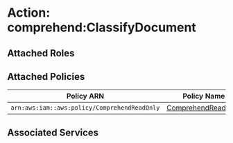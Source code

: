 # Action: comprehend:ClassifyDocument

## Attached Roles

## Attached Policies

| Policy ARN | Policy Name |
|------------|-------------|
| `arn:aws:iam::aws:policy/ComprehendReadOnly` | [ComprehendReadOnly](../policies.md#comprehendreadonly) |

## Associated Services

